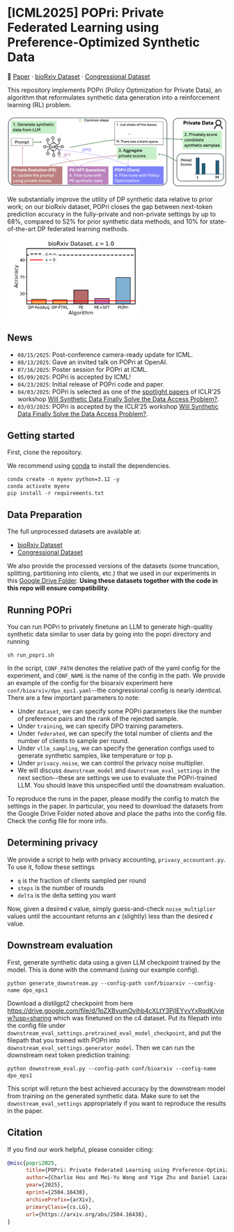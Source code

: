 # [ICML2025] POPri: Private Federated Learning using Preference-Optimized Synthetic Data

📃 [Paper](https://arxiv.org/pdf/2504.16438) &middot; [bioRxiv Dataset](https://huggingface.co/datasets/hazylavender/biorxiv-abstract) &middot; [Congressional Dataset](https://huggingface.co/datasets/hazylavender/CongressionalDataset)

This repository implements POPri (Policy Optimization for Private Data), an algorithm that reformulates synthetic data generation into a reinforcement learning (RL) problem. 

<img src="figures/popri-overview.png" width="600" alt="POPri Overview">

We substantially improve the utility of DP synthetic data relative to prior work; on our bioRxiv dataset, POPri closes the gap between next-token prediction accuracy in the fully-private and non-private settings by up to 68%, compared to 52% for prior synthetic data methods, and 10% for state-of-the-art DP federated learning methods.

<img src="figures/biorxiv_barplot.png" width="300" alt="POPri barplot Overview">

## News
* `08/15/2025`: Post-conference camera-ready update for ICML.
* `08/13/2025`: Gave an invited talk on POPri at OpenAI.
* `07/16/2025`: Poster session for POPri at ICML.
* `05/09/2025`: POPri is accepted by ICML!
* `04/23/2025`: Initial release of POPri code and paper.
* `04/03/2025`: POPri is selected as one of the [spotlight papers](https://synthetic-data-iclr.github.io/#papers) of ICLR’25 workshop [Will Synthetic Data Finally Solve the Data Access Problem?](https://synthetic-data-iclr.github.io).
* `03/03/2025`: POPri is accepted by the ICLR’25 workshop [Will Synthetic Data Finally Solve the Data Access Problem?](https://synthetic-data-iclr.github.io).

## Getting started
First, clone the repository.

We recommend using [conda](https://docs.conda.io/projects/conda/en/latest/user-guide/getting-started.html) to install the dependencies.

```
conda create -n myenv python=3.12 -y
conda activate myenv
pip install -r requirements.txt
```

## Data Preparation

The full unprocessed datasets are available at:
* [bioRxiv Dataset](https://huggingface.co/datasets/hazylavender/biorxiv-abstract)
* [Congressional Dataset](https://huggingface.co/datasets/hazylavender/CongressionalDataset)

We also provide the processed versions of the datasets (some truncation, splitting, partitioning into clients, etc.) that we used in our experiments in this [Google Drive Folder](https://drive.google.com/drive/folders/1NEMEWArlJKxrlgAG9eJt4vfvt0iHWF03?usp=drive_link). **Using these datasets together with the code in this repo will ensure compatibility.**

## Running POPri
You can run POPri to privately finetune an LLM to generate high-quality synthetic data similar to user data by going into the popri directory and running
```
sh run_popri.sh
```
In the script, `CONF_PATH` denotes the relative path of the yaml config for the experiment, and `CONF_NAME` is the name of the config in the path. We provide an example of the config for the bioarxiv experiment here `conf/bioarxiv/dpo_eps1.yaml`--the congressional config is nearly identical. There are a few important parameters to note:
* Under `dataset`, we can specify some POPri parameters like the number of preference pairs and the rank of the rejected sample.
* Under `training`, we can specify DPO training parameters.
* Under `federated`, we can specify the total number of clients and the number of clients to sample per round.
* Under `vllm_sampling`, we can specify the generation configs used to generate synthetic samples, like temperature or top p.
* Under `privacy.noise`, we can control the privacy noise multiplier.
* We will discuss `downstream_model` and `downstream_eval_settings` in the next section--these are settings we use to evaluate the POPri-trained LLM. You should leave this unspecified until the downstream evaluation.

To reproduce the runs in the paper, please modify the config to match the settings in the paper. In particular, you need to download the datasets from the Google Drive Folder noted above and place the paths into the config file. Check the config file for more info.

## Determining privacy
We provide a script to help with privacy accounting, `privacy_accountant.py`. To use it, follow these settings
* `q` is the fraction of clients sampled per round
* `steps` is the number of rounds
* `delta` is the delta setting you want

Now, given a desired $\epsilon$ value, simply guess-and-check `noise_multiplier` values until the accountant returns an $\epsilon$ (slightly) less than the desired $\epsilon$ value.


## Downstream evaluation
First, generate synthetic data using a given LLM checkpoint trained by the model. This is done with the command (using our example config).
```
python generate_downstream.py --config-path conf/bioarxiv --config-name dpo_eps1
```
Download a distilgpt2 checkpoint from here https://drive.google.com/file/d/1pZXBvumOyihb4cXLtY3PjIEYvyYxRqdK/view?usp=sharing which was finetuned on the c4 dataset. Put its filepath into the config file under `downstream_eval_settings.pretrained_eval_model_checkpoint`, and put the filepath that you trained with POPri into `downstream_eval_settings.generator_model`. Then we can run the downstream next token prediction training:
```
python downstream_eval.py --config-path conf/bioarxiv --config-name dpo_eps1
```
This script will return the best achieved accuracy by the downstream model from training on the generated synthetic data. Make sure to set the `downstream_eval_settings` appropriately if you want to reproduce the results in the paper.

## Citation

If you find our work helpful, please consider citing:

```bibtex
@misc{popri2025,
      title={POPri: Private Federated Learning using Preference-Optimized Synthetic Data}, 
      author={Charlie Hou and Mei-Yu Wang and Yige Zhu and Daniel Lazar and Giulia Fanti},
      year={2025},
      eprint={2504.16438},
      archivePrefix={arXiv},
      primaryClass={cs.LG},
      url={https://arxiv.org/abs/2504.16438}, 
}
```



